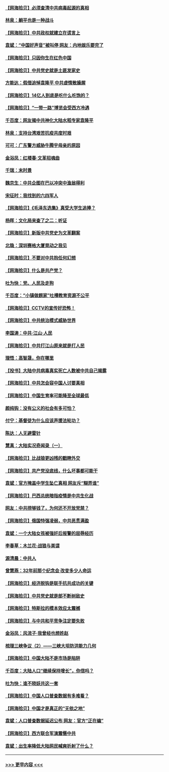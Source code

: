 #### [【网海拾贝】必须查清中共病毒起源的真相](../pages/nsc993/n12984276.md?t=05300051) 
#### [林泉：躺平也是一种战斗](../pages/nsc993/n12984194.md?t=05300051) 
#### [【网海拾贝】中共政权就建立在谎言上](../pages/nsc993/n12981880.md?t=05300051) 
#### [袁斌：“中国好声音”被叫停 网友：内地娱乐要完了](../pages/nsc993/n12981826.md?t=05300051) 
#### [【网海拾贝】只因你生在红色中国](../pages/nsc993/n12979096.md?t=05300051) 
#### [【网海拾贝】中共党史就是土匪发家史](../pages/nsc993/n12976478.md?t=05300051) 
#### [方能达：假借追悼袁隆平 中共虚情散臊腥](../pages/nsc993/n12976396.md?t=05300051) 
#### [【网海拾贝】14亿人到底是吃什么吃饱的？](../pages/nsc993/n12974125.md?t=05300051) 
#### [【网海拾贝】“一带一路”博览会受西方冷遇](../pages/nsc993/n12971787.md?t=05300051) 
#### [千百度：网友揭中共神化大陆水稻专家袁隆平](../pages/nsc993/n12971733.md?t=05300051) 
#### [林泉：支持台湾艰苦抗疫共度时艰](../pages/nsc993/n12971350.md?t=05300051) 
#### [可可：广东警方威胁牛腾宇母亲的原因](../pages/nsc993/n12971100.md?t=05300051) 
#### [金浴凤：红楼春·文革招魂曲](../pages/nsc993/n12970354.md?t=05300051) 
#### [千瑞：末时景](../pages/nsc993/n12970337.md?t=05300051) 
#### [魏京生：中共企图在巴以冲突中渔翁得利](../pages/nsc993/n12970286.md?t=05300051) 
#### [宋征时：我找到的六四军人](../pages/nsc993/n12970213.md?t=05300051) 
#### [【网海拾贝】《毛泽东选集》真受大学生追捧？](../pages/nsc993/n12968779.md?t=05300051) 
#### [杨晖：文化局来查了之二：听证](../pages/nsc993/n12966528.md?t=05300051) 
#### [【网海拾贝】新版中共党史为文革翻案](../pages/nsc993/n12967526.md?t=05300051) 
#### [北隐：深圳赛格大厦晃动之我见](../pages/nsc993/n12967393.md?t=05300051) 
#### [【网海拾贝】不要对中共抱任何幻想](../pages/nsc993/n12965222.md?t=05300051) 
#### [【网海拾贝】什么是共产党？](../pages/nsc993/n12962781.md?t=05300051) 
#### [吐为快：党、人民及走狗](../pages/nsc993/n12962747.md?t=05300051) 
#### [千百度：“小镇做题家”吐槽教育资源不公平](../pages/nsc993/n12962705.md?t=05300051) 
#### [【网海拾贝】CCTV的宣传好恐怖！](../pages/nsc993/n12959984.md?t=05300051) 
#### [【网海拾贝】中共统治模式威胁世界](../pages/nsc993/n12957622.md?t=05300051) 
#### [李国涛：中共‧江山‧人民](../pages/nsc993/n12957502.md?t=05300051) 
#### [【网海拾贝】中共打江山原来就是打人民](../pages/nsc993/n12954345.md?t=05300051) 
#### [理悟：高智晟，你在哪里](../pages/nsc993/n12953115.md?t=05300051) 
#### [【投书】大陆中共病毒真实死亡人数被中共自己揭露](../pages/nsc993/n12953050.md?t=05300051) 
#### [【网海拾贝】中共怎会容中国人讨要真相](../pages/nsc993/n12952161.md?t=05300051) 
#### [【网海拾贝】中国生育率可能降至全球最低](../pages/nsc993/n12948793.md?t=05300051) 
#### [颜纯钩：没有公义的社会有多可怕？](../pages/nsc993/n12947626.md?t=05300051) 
#### [付宁：基督徒为什么应该声援法轮功？](../pages/nsc993/n12947233.md?t=05300051) 
#### [陈达：人无避雷针](../pages/nsc993/n12947098.md?t=05300051) 
#### [慧真：大陆实况奇闻录（一）](../pages/nsc993/n12945811.md?t=05300051) 
#### [【网海拾贝】比战狼更凶残的戳瞎外交](../pages/nsc993/n12945717.md?t=05300051) 
#### [【网海拾贝】共产党没底线，什么坏事都可能干](../pages/nsc993/n12942090.md?t=05300051) 
#### [袁斌：官方掩盖中学生坠亡真相 网友斥“糊弄谁”](../pages/nsc993/n12942029.md?t=05300051) 
#### [【网海拾贝】巴西总统暗指疫情是中共生化战](../pages/nsc993/n12938999.md?t=05300051) 
#### [网友：中共捞够钱了，为何还不开放党禁？](../pages/nsc993/n12938952.md?t=05300051) 
#### [【网海拾贝】俄国恃强凌弱，中共恶贯满盈](../pages/nsc993/n12936626.md?t=05300051) 
#### [袁斌：一个大陆女孩被强奸后报警的屈辱经历](../pages/nsc993/n12936547.md?t=05300051) 
#### [李春草：木兰花·战狼与美谍](../pages/nsc993/n12935995.md?t=05300051) 
#### [源清晨：中共人](../pages/nsc993/n12935589.md?t=05300051) 
#### [曾慧燕：32年前那个纪念会 改变多少人命运](../pages/nsc993/n12934233.md?t=05300051) 
#### [【网海拾贝】经济脱钩是联手抗共成功的关键](../pages/nsc993/n12934176.md?t=05300051) 
#### [【网海拾贝】中共党史就是部不断树敌史](../pages/nsc993/n12932844.md?t=05300051) 
#### [【网海拾贝】特斯拉的模本效应太震撼](../pages/nsc993/n12925626.md?t=05300051) 
#### [【网海拾贝】与中共和平竞争注定要失败](../pages/nsc993/n12923326.md?t=05300051) 
#### [金浴凤：风流子‧我曾经也想姓赵](../pages/nsc993/n12920911.md?t=05300051) 
#### [梳理三峡争议（2）——三峡大坝防洪能力几何](../pages/nsc993/n12920173.md?t=05300051) 
#### [【网海拾贝】中国大陆不是市场是陷阱](../pages/nsc993/n12920143.md?t=05300051) 
#### [千百度：大陆人口“继续保持增长”，你信吗？](../pages/nsc993/n12918946.md?t=05300051) 
#### [吐为快：谁不晓妖共这一套](../pages/nsc993/n12918941.md?t=05300051) 
#### [【网海拾贝】中国人口普查数据有多难看？](../pages/nsc993/n12917822.md?t=05300051) 
#### [【网海拾贝】中国才是真正的“无依之地”](../pages/nsc993/n12915845.md?t=05300051) 
#### [袁斌：人口普查数据延迟公布 网友：官方“正在编”](../pages/nsc993/n12915748.md?t=05300051) 
#### [【网海拾贝】西方联合军演震慑中共](../pages/nsc993/n12913466.md?t=05300051) 
#### [袁斌：出生率降低大陆网民喊爽折射了什么？](../pages/nsc993/n12913365.md?t=05300051) 

----
#### [ >>> 更早内容 <<< ](../indexes/nsc993-earlier.md)
